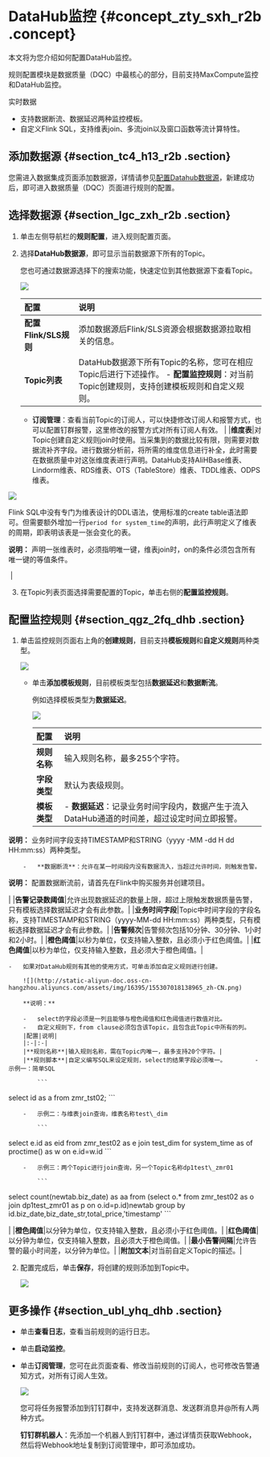 # DataHub监控 {#concept_zty_sxh_r2b .concept}

本文将为您介绍如何配置DataHub监控。

规则配置模块是数据质量（DQC）中最核心的部分，目前支持MaxCompute监控和DataHub监控。

实时数据

-   支持数据断流、数据延迟两种监控模板。
-   自定义Flink SQL，支持维表join、多流join以及窗口函数等流计算特性。

## 添加数据源 {#section_tc4_h13_r2b .section}

您需进入数据集成页面添加数据源，详情请参见[配置Datahub数据源](intl.zh-CN/使用指南/数据集成/数据源配置/配置DataHub数据源.md#)，新建成功后，即可进入数据质量（DQC）页面进行规则的配置。

## 选择数据源 {#section_lgc_zxh_r2b .section}

1.  单击左侧导航栏的**规则配置**，进入规则配置页面。
2.  选择**DataHub数据源**，即可显示当前数据源下所有的Topic。

    您也可通过数据源选择下的搜索功能，快速定位到其他数据源下查看Topic。

    ![](http://static-aliyun-doc.oss-cn-hangzhou.aliyuncs.com/assets/img/16395/15530701818777_zh-CN.png)

    |配置|说明|
    |:-|:-|
    |**配置Flink/SLS规则**|添加数据源后Flink/SLS资源会根据数据源拉取相关的信息。|
    |**Topic列表**|DataHub数据源下所有Topic的名称，您可在相应Topic后进行下述操作。    -   **配置监控规则**：对当前Topic创建规则，支持创建模板规则和自定义规则。
    -   **订阅管理**：查看当前Topic的订阅人，可以快捷修改订阅人和报警方式，也可以配置钉群报警，这里修改的报警方式对所有订阅人有效。
|
    |**维度表**|对Topic创建自定义规则join时使用。当采集到的数据比较有限，则需要对数据流补齐字段。进行数据分析前，将所需的维度信息进行补全，此时需要在数据质量中对这张维度表进行声明。DataHub支持AliHBase维表、Lindorm维表、RDS维表、OTS（TableStore）维表、TDDL维表、ODPS维表。

![](http://static-aliyun-doc.oss-cn-hangzhou.aliyuncs.com/assets/img/16395/155307018138960_zh-CN.png)

Flink SQL中没有专门为维表设计的DDL语法，使用标准的create table语法即可。但需要额外增加一行`period for system_time`的声明，此行声明定义了维表的周期，即表明该表是一张会变化的表。

**说明：** 声明一张维表时，必须指明唯一键，维表join时，on的条件必须包含所有唯一键的等值条件。

 |

3.  在Topic列表页面选择需要配置的Topic，单击右侧的**配置监控规则**。

## 配置监控规则 {#section_qgz_2fq_dhb .section}

1.  单击监控规则页面右上角的**创建规则**，目前支持**模板规则**和**自定义规则**两种类型。

    ![](http://static-aliyun-doc.oss-cn-hangzhou.aliyuncs.com/assets/img/16395/155307018141158_zh-CN.png)

    -   单击**添加模板规则**，目前模板类型包括**数据延迟**和**数据断流**。

        例如选择模板类型为**数据延迟**。

        ![](http://static-aliyun-doc.oss-cn-hangzhou.aliyuncs.com/assets/img/16395/155307018138963_zh-CN.png)

        |配置|说明|
        |:-|:-|
        |**规则名称**|输入规则名称，最多255个字符。|
        |**字段类型**|默认为表级规则。|
        |**模板类型**|         -   **数据延迟**：记录业务时间字段内，数据产生于流入DataHub通道的时间差，超过设定时间立即报警。

**说明：** 业务时间字段支持TIMESTAMP和STRING（yyyy -MM -dd H dd HH:mm:ss）两种类型。

        -   **数据断流**：允许在某一时间段内没有数据流入，当超过允许时间，则触发告警。

**说明：** 配置数据断流前，请首先在Flink中购买服务并创建项目。

 |
        |**告警记录数阈值**|允许出现数据延迟的数量上限，超过上限触发数据质量告警，只有模板选择数据延迟才会有此参数。|
        |**业务时间字段**|Topic中时间字段的字段名称，支持TIMESTAMP和STRING（yyyy-MM-dd HH:mm:ss）两种类型，只有模板选择数据延迟才会有此参数。|
        |**告警频次**|告警频次包括10分钟、30分钟、1小时和2小时。|
        |**橙色阈值**|以秒为单位，仅支持输入整数，且必须小于红色阈值。|
        |**红色阈值**|以秒为单位，仅支持输入整数，且必须大于橙色阈值。|

    -   如果对DataHub规则有其他的使用方式，可单击添加自定义规则进行创建。

        ![](http://static-aliyun-doc.oss-cn-hangzhou.aliyuncs.com/assets/img/16395/155307018138965_zh-CN.png)

        **说明：** 

        -   select的字段必须是一列且能够与橙色阈值和红色阈值进行数值对比。
        -   自定义规则下，from clause必须包含该Topic，且包含此Topic中所有的列。
        |配置|说明|
        |:-|:-|
        |**规则名称**|输入规则名称，需在Topic内唯一，最多支持20个字符。|
        |**规则脚本**|自定义编写SQL来设定规则，select的结果字段必须唯一。        -   示例一：简单SQL

            ```
select id as a from zmr_tst02;
            ```

        -   示例二：与维表join查询，维表名称test\_dim

            ```
select e.id as eid
from zmr_test02 as e 
join test_dim for system_time as of proctime() as w 
on e.id=w.id
            ```

        -   示例三：两个Topic进行join查询，另一个Topic名称dp1test\_zmr01

            ```
select count(newtab.biz_date) as aa
from (select o.*
from zmr_test02 as o
join dp1test_zmr01 as p
on o.id=p.id)newtab
group by id.biz_date,biz_date_str,total_price,'timestamp'
            ```

|
        |**橙色阈值**|以分钟为单位，仅支持输入整数，且必须小于红色阈值。|
        |**红色阈值**|以分钟为单位，仅支持输入整数，且必须大于橙色阈值。|
        |**最小告警间隔**|允许告警的最小时间差，以分钟为单位。|
        |**附加文本**|对当前自定义Topic的描述。|

2.  配置完成后，单击**保存**，将创建的规则添加到Topic中。

    ![](http://static-aliyun-doc.oss-cn-hangzhou.aliyuncs.com/assets/img/16395/155307018141160_zh-CN.png)


## 更多操作 {#section_ubl_yhq_dhb .section}

-   单击**查看日志**，查看当前规则的运行日志。
-   单击**启动监控**。
-   单击**订阅管理**，您可在此页面查看、修改当前规则的订阅人，也可修改告警通知方式，对所有订阅人生效。

    ![](http://static-aliyun-doc.oss-cn-hangzhou.aliyuncs.com/assets/img/16395/155307018138967_zh-CN.png)

    您可将任务报警添加到钉钉群中，支持发送群消息、发送群消息并@所有人两种方式。

    **钉钉群机器人**：先添加一个机器人到钉钉群中，通过详情页获取Webhook，然后将Webhook地址复制到订阅管理中，即可添加成功。


